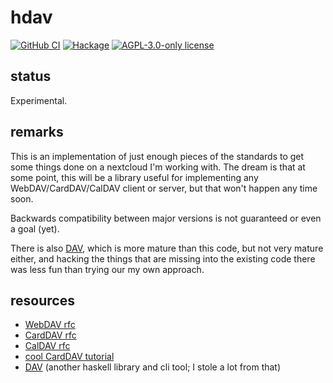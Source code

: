 # hdav

[![GitHub CI](https://github.com/fisx/hdav/workflows/CI/badge.svg)](https://github.com/fisx/hdav/actions)
[![Hackage](https://img.shields.io/hackage/v/hdav.svg?logo=haskell)](https://hackage.haskell.org/package/hdav)
[![AGPL-3.0-only license](https://img.shields.io/badge/license-AGPL--3.0--only-blue.svg)](LICENSE)

## status

Experimental.

## remarks

This is an implementation of just enough pieces of the standards to
get some things done on a nextcloud I'm working with.  The dream is
that at some point, this will be a library useful for implementing any
WebDAV/CardDAV/CalDAV client or server, but that won't happen any time
soon.

Backwards compatibility between major versions is not guaranteed or
even a goal (yet).

There is also [DAV](http://hackage.haskell.org/package/DAV), which is
more mature than this code, but not very mature either, and hacking
the things that are missing into the existing code there was less fun
than trying our my own approach.

## resources

- [WebDAV rfc](https://tools.ietf.org/html/rfc4918)
- [CardDAV rfc](https://tools.ietf.org/html/rfc6352)
- [CalDAV rfc](https://tools.ietf.org/html/rfc4791)
- [cool CardDAV tutorial](https://sabre.io/dav/building-a-carddav-client/)
- [DAV](http://hackage.haskell.org/package/DAV) (another haskell library and cli tool; I stole a lot from that)
